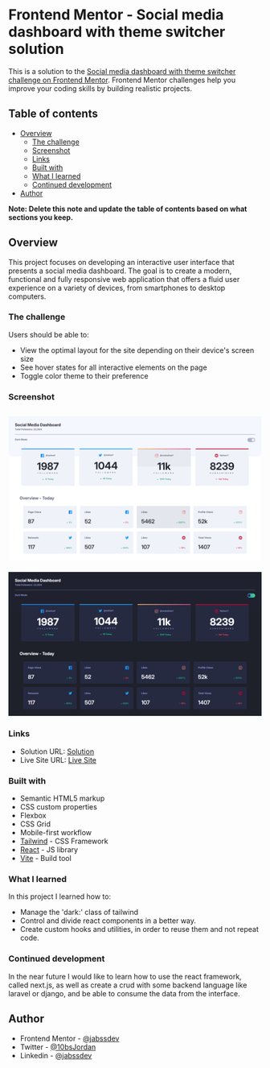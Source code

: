 # Frontend Mentor - Social media dashboard with theme switcher solution

This is a solution to the [Social media dashboard with theme switcher challenge on Frontend Mentor](https://www.frontendmentor.io/challenges/social-media-dashboard-with-theme-switcher-6oY8ozp_H). Frontend Mentor challenges help you improve your coding skills by building realistic projects.

## Table of contents

- [Overview](#overview)
  - [The challenge](#the-challenge)
  - [Screenshot](#screenshot)
  - [Links](#links)
  - [Built with](#built-with)
  - [What I learned](#what-i-learned)
  - [Continued development](#continued-development)
- [Author](#author)

**Note: Delete this note and update the table of contents based on what sections you keep.**

## Overview

This project focuses on developing an interactive user interface that presents a social media dashboard. The goal is to create a modern, functional and fully responsive web application that offers a fluid user experience on a variety of devices, from smartphones to desktop computers.

### The challenge

Users should be able to:

- View the optimal layout for the site depending on their device's screen size
- See hover states for all interactive elements on the page
- Toggle color theme to their preference

### Screenshot

## ![](./src/assets/images/screenshot-light.png)

![](./src/assets/images/screenshot-dark.png)

### Links

- Solution URL: [Solution](https://github.com/jabssdev/Social-media-dashboard)
- Live Site URL: [Live Site](https://jabssdev.github.io/Social-media-dashboard)

### Built with

- Semantic HTML5 markup
- CSS custom properties
- Flexbox
- CSS Grid
- Mobile-first workflow
- [Tailwind](https://tailwindcss.com/) - CSS Framework
- [React](https://reactjs.org/) - JS library
- [Vite](https://vitejs.dev/) - Build tool

### What I learned

In this project I learned how to:

- Manage the 'dark:' class of tailwind
- Control and divide react components in a better way.
- Create custom hooks and utilities, in order to reuse them and not repeat code.

### Continued development

In the near future I would like to learn how to use the react framework, called next.js, as well as create a crud with some backend language like laravel or django, and be able to consume the data from the interface.

## Author

- Frontend Mentor - [@jabssdev](https://www.frontendmentor.io/profile/jabssdev)
- Twitter - [@10bsJordan](https://x.com/10bsJordan)
- Linkedin - [@jabssdev](https://www.linkedin.com/in/jabssdev/)
